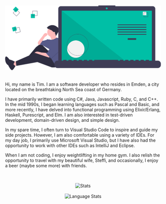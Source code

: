 
![title image](https://raw.githubusercontent.com/timdeputter/timdeputter/master/undraw_code_thinking_1jeh.svg)
<br/>
<br/>
<br/>
Hi, my name is Tim. I am a software developer who resides in Emden, a city located on the breathtaking North Sea coast of Germany.

I have primarily written code using C#, Java, Javascript, Ruby, C, and C++. In the mid 1990s, I began learning languages such as Pascal and Basic, and more recently, I have delved into functional programming using Elixir/Erlang, Haskell, Purescript, and Elm. I am also interested in test-driven development, domain-driven design, and simple design.

In my spare time, I often turn to Visual Studio Code to inspire and guide my side projects. However, I am also comfortable using a variety of IDEs. For my day job, I primarily use Microsoft Visual Studio, but I have also had the opportunity to work with other IDEs such as IntelliJ and Eclipse.

When I am not coding, I enjoy weightlifting in my home gym. I also relish the opportunity to travel with my beautiful wife, Steffi, and occasionally, I enjoy a beer (maybe some more) with friends.
<br/>
<br/>
<br/>
<p align="center">
  <img alt="Stats" src="https://github-readme-stats.vercel.app/api?username=timdeputter&show_icons=true&title_color=00bfa6&icon_color=79ff97&text_color=efefef&bg_color=3f3d56" />
  <br/>
  <br/>
  <img alt="Language Stats" src="https://github-readme-stats.vercel.app/api/top-langs/?username=timdeputter&layout=compact" />
</p>
